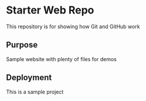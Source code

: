 # Starter Web Repo

This repository is for showing how Git and GitHub work

## Purpose

Sample website with plenty of files for demos

## Deployment

This is a sample project